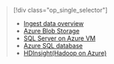 > [!div class="op_single_selector"]
> * [Ingest data overview](../articles/machine-learning/machine-learning-data-science-ingest-data.md)
> * [Azure Blob Storage](../articles/machine-learning/machine-learning-data-science-move-azure-blob.md)
> * [SQL Server on Azure VM](../articles/machine-learning/machine-learning-data-science-move-sql-server-virtual-machine.md)
> * [Azure SQL database](../articles/machine-learning/machine-learning-data-science-move-sql-azure.md)
> * [HDInsight(Hadoop on Azure)](../articles/machine-learning/machine-learning-data-science-move-hive-tables.md)
> 
> 

